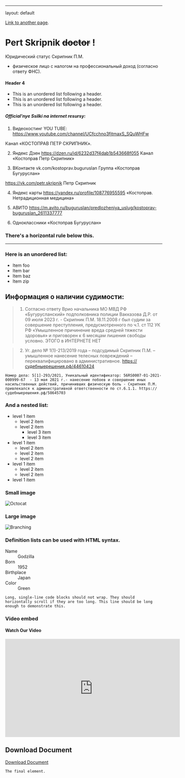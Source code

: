 ---
layout: default

[Link to another page](./another-page.html).

# Pert Skripnik ~~doctor~~ !

Юридический статус Скрипник П.М.
- физическое лицо с налогом на профессиональный доход (согласно ответу ФНС).

#### Header 4

*   This is an unordered list following a header.
*   This is an unordered list following a header.
*   This is an unordered list following a header.

##### Official'nye Ssilki na internet resursy:
1) Видеохостинг YOU TUBE: https://www.youtube.com/channel/UCfcchno3fjtmaxS_SQuWHFw

Канал «КОСТОПРАВ ПЕТР СКРИПНИК».

2) Яндекс Дзен https://dzen.ru/id/6232d37f4dab1b543668f055  Канал «Костоправ Петр Скрипник»

3) ВКонтакте vk.com/kostoprav.buguruslan  Группа «Костоправ Бугуруслан»

https://vk.com/petr.skripnik Петр Скрипник

4) Яндекс карты https://yandex.ru/profile/108776955595 «Костоправ. Нетрадиционная медицина»

5) АВИТО https://m.avito.ru/buguruslan/predlozheniya_uslug/kostoprav-buguruslan_2611337777

6) Одноклассники «Костоправ Бугуруслан»

### There's a horizontal rule below this.

* * *

### Here is an unordered list:

*   Item foo
*   Item bar
*   Item baz
*   Item zip

## Информация о наличии судимости:

> 1) Согласно ответу  Врио начальника МО МВД РФ «Бугурусланский»  подполковника полиции Вакказова Д.Р. от 09 июля 2023 г. -  Скрипник П.М.  18.11.2008 г был судим за совершение преступления, предусмотренного по ч.1. ст 112 УК РФ  «Умышленное причинение вреда средней тяжести здоровья» и приговорен к 6 месяцам лишения свободы условно. ЭТОГО в ИНТЕРНЕТЕ НЕТ

> 2) Уг. дело № 1(1)-213/2019 года – подсудимый Скрипник П.М. – умышленное нанесение телесных повреждений – переквалифицировано в административное. https://судебныерешения.рф/44610424

    Номер дела: 5[1]-293/2021, Уникальный идентификатор: 56RS0007-01-2021-000999-67  - 13 мая 2021 г.- нанесение побоев и совершение иных насильственных действий, причинивших физическую боль - Скрипник П.М. привлекался к административной ответственности по ст.6.1.1. https://судебныерешения.рф/58645703

### And a nested list:

- level 1 item
  - level 2 item
  - level 2 item
    - level 3 item
    - level 3 item
- level 1 item
  - level 2 item
  - level 2 item
  - level 2 item
- level 1 item
  - level 2 item
  - level 2 item
- level 1 item

### Small image

![Octocat](https://github.githubassets.com/images/icons/emoji/octocat.png)

### Large image

![Branching](https://guides.github.com/activities/hello-world/branching.png)


### Definition lists can be used with HTML syntax.

<dl>
<dt>Name</dt>
<dd>Godzilla</dd>
<dt>Born</dt>
<dd>1952</dd>
<dt>Birthplace</dt>
<dd>Japan</dd>
<dt>Color</dt>
<dd>Green</dd>
</dl>

```
Long, single-line code blocks should not wrap. They should horizontally scroll if they are too long. This line should be long enough to demonstrate this.
```

### Video embed
#### Watch Our Video

<iframe width="560" height="315" src="https://cloud.mail.ru/stock/fiq1zh2qQzEQKruMnierfLN4" frameborder="0" allowfullscreen></iframe>

## Download Document

[Download Document](path-to-your-document/document.pdf)


```
The final element.
```
